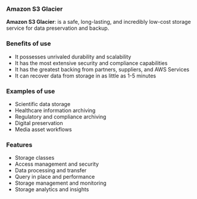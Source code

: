 ### Amazon S3 Glacier

**Amazon S3 Glacier**: is a safe, long-lasting, and incredibly low-cost storage service for data preservation and backup.

### Benefits of use

- It possesses unrivaled durability and scalability
- It has the most extensive security and compliance capabilities
- It has the greatest backing from partners, suppliers, and AWS Services
- It can recover data from storage in as little as 1-5 minutes

### Examples of use

- Scientific data storage
- Healthcare information archiving
- Regulatory and compliance archiving
- Digital preservation
- Media asset workflows

### Features 

- Storage classes
- Access management and security
- Data processing and transfer
- Query in place and performance
- Storage management and monitoring
- Storage analytics and insights

